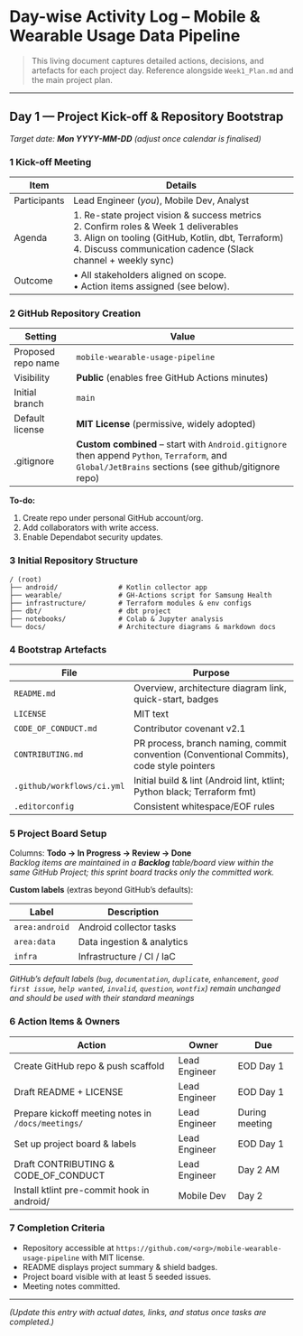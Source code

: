 # Day-wise Activity Log – Mobile & Wearable Usage Data Pipeline

> This living document captures detailed actions, decisions, and artefacts for each project day. Reference alongside `Week1_Plan.md` and the main project plan.

---

## Day 1 — Project Kick-off & Repository Bootstrap  
_Target date: **Mon YYYY-MM-DD** (adjust once calendar is finalised)_

### 1  Kick-off Meeting
| Item | Details |
|------|---------|
| Participants | Lead Engineer (*you*), Mobile Dev, Analyst |
| Agenda | 1. Re-state project vision & success metrics  <br>2. Confirm roles & Week 1 deliverables  <br>3. Align on tooling (GitHub, Kotlin, dbt, Terraform)  <br>4. Discuss communication cadence (Slack channel + weekly sync) |
| Outcome | • All stakeholders aligned on scope.  <br>• Action items assigned (see below). |

### 2  GitHub Repository Creation
| Setting | Value |
|---------|-------|
| Proposed repo name | `mobile-wearable-usage-pipeline` |
| Visibility | **Public** (enables free GitHub Actions minutes) |
| Initial branch | `main` |
| Default license | **MIT License** (permissive, widely adopted) |
| .gitignore | **Custom combined** – start with `Android.gitignore` then append `Python`, `Terraform`, and `Global/JetBrains` sections (see github/gitignore repo) |

**To-do:**
1. Create repo under personal GitHub account/org.  
2. Add collaborators with write access.  
3. Enable Dependabot security updates.

### 3  Initial Repository Structure
```
/ (root)
├── android/               # Kotlin collector app
├── wearable/              # GH-Actions script for Samsung Health
├── infrastructure/        # Terraform modules & env configs
├── dbt/                   # dbt project
├── notebooks/             # Colab & Jupyter analysis
└── docs/                  # Architecture diagrams & markdown docs
```

### 4  Bootstrap Artefacts
| File | Purpose |
|------|---------|
| `README.md` | Overview, architecture diagram link, quick-start, badges |
| `LICENSE` | MIT text |
| `CODE_OF_CONDUCT.md` | Contributor covenant v2.1 |
| `CONTRIBUTING.md` | PR process, branch naming, commit convention (Conventional Commits), code style pointers |
| `.github/workflows/ci.yml` | Initial build & lint (Android lint, ktlint; Python black; Terraform fmt) |
| `.editorconfig` | Consistent whitespace/EOF rules |

### 5  Project Board Setup
Columns: **Todo → In Progress → Review → Done**  
_Backlog items are maintained in a **Backlog** table/board _view_ within the same GitHub Project; this sprint board tracks only the committed work._  

**Custom labels** (extras beyond GitHub’s defaults):

| Label | Description |
|-------|-------------|
| `area:android` | Android collector tasks |
| `area:data` | Data ingestion & analytics |
| `infra` | Infrastructure / CI / IaC |

_GitHub’s default labels (`bug`, `documentation`, `duplicate`, `enhancement`, `good first issue`, `help wanted`, `invalid`, `question`, `wontfix`) remain unchanged and should be used with their standard meanings_  

### 6  Action Items & Owners
| Action | Owner | Due |
|--------|-------|-----|
| Create GitHub repo & push scaffold | Lead Engineer | EOD Day 1 |
| Draft README + LICENSE | Lead Engineer | EOD Day 1 |
| Prepare kickoff meeting notes in `/docs/meetings/` | Lead Engineer | During meeting |
| Set up project board & labels | Lead Engineer | EOD Day 1 |
| Draft CONTRIBUTING & CODE_OF_CONDUCT | Lead Engineer | Day 2 AM |
| Install ktlint pre-commit hook in android/ | Mobile Dev | Day 2 |

### 7  Completion Criteria
- Repository accessible at `https://github.com/<org>/mobile-wearable-usage-pipeline` with MIT license.  
- README displays project summary & shield badges.  
- Project board visible with at least 5 seeded issues.  
- Meeting notes committed.

---

*(Update this entry with actual dates, links, and status once tasks are completed.)*